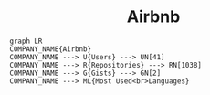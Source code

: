 <h1 align="center">Airbnb</h1>

```mermaid
graph LR
COMPANY_NAME{Airbnb}
COMPANY_NAME ---> U{Users} ---> UN[41]
COMPANY_NAME ---> R{Repositories} ---> RN[1038]
COMPANY_NAME ---> G{Gists} ---> GN[2]
COMPANY_NAME ---> ML{Most Used<br>Languages}
```
